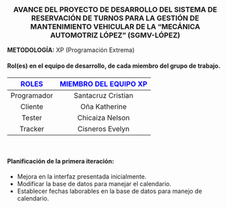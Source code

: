 ### <p align = "center">AVANCE DEL PROYECTO DE DESARROLLO DEL SISTEMA DE RESERVACIÓN DE TURNOS PARA LA GESTIÓN DE MANTENIMIENTO VEHICULAR DE LA “MECÁNICA AUTOMOTRIZ LÓPEZ” (SGMV-LÓPEZ)</p>

**METODOLOGÍA:** XP (Programación Extrema)
<br>
#### Rol(es) en el equipo de desarrollo, de cada miembro del grupo de trabajo.
| <font style="color:blue">ROLES</font> | <font style="color:blue;font-weight:bold">MIEMBRO DEL EQUIPO XP</font> |
|:---------:|:-------------------------:|
|Programador|Santacruz Cristian         |
|Cliente    |Oña Katherine              |
|Tester     |Chicaiza Nelson            |
|Tracker    |Cisneros Evelyn            |

<br>

#### Planificación de la primera iteración:
* Mejora en la interfaz presentada inicialmente.
* Modificar la base de datos para manejar el calendario.
* Establecer fechas laborables en la base de datos para manejo de calendario.
